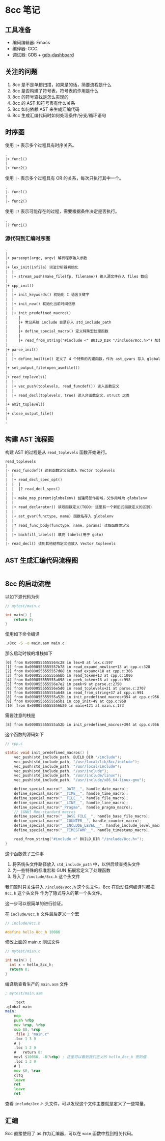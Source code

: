 # 8cc 笔记

## 工具准备

* 编码编辑器: Emacs
* 编译器: GCC
* 调试器: GDB + [gdb-dashboard](https://github.com/LiuYinCarl/gdb-dashboard)


## 关注的问题

1. 8cc 是不是单趟扫描，如果是的话，简要流程是什么
2. 8cc 是否构建了符号表，符号表的作用是什么
3. 8cc 的符号查找是怎么实现的
4. 8cc 的 AST 和符号表有什么关系
5. 8cc 如何依赖 AST 来生成汇编代码
6. 8cc 生成汇编代码时如何处理条件/分支/循环语句


## 时序图

使用 `|+` 表示多个过程具有时序关系。

```txt
.
|+ func1()
|
|+ func2()
```

使用 `|-` 表示多个过程具有 OR 的关系，每次只执行其中一个。
```txt
.
|- func1()
|
|- func2()
```

使用 `|?` 表示可能存在的过程，需要根据条件决定是否执行。
```txt
.
|? func1()
```

### 源代码到汇编时序图

```txt
.
|
|+ parseopt(argc, argv) 解析程序输入参数
|
|+ lex_init(infile) 词法分析器初始化
|  |
|  |+ stream_push(make_file(fp, filename)) 输入源文件存入 files 数组
|
|+ cpp_init()
|  |
|  |+ init_keywords() 初始化 C 语言关键字
|  |
|  |+ init_now() 初始化当前时间信息
|  |
|  |+ init_predefined_macros()
|     |
|     |+ 常见系统 include 目录存入 std_include_path
|     |
|     |+ define_special_macro() 定义特殊宏处理函数
|     |
|     |+ read_from_string("#include <" BUILD_DIR "/include/8cc.h>") 加载 8cc.h
|
|+ parse_init()
|  |
|  |+ define_builtin() 定义了 4 个特殊的内建函数，作为 ast_gvars 存入 globalenv
|
|+ set_output_file(open_asmfile())
|
|+ read_toplevels()
|  |
|  |+ vec_push(toplevels, read_funcdef()) 读入函数定义
|  |
|  |+ read_decl(toplevels, true) 读入非函数定义，struct 之类
|
|+ emit_toplevel()
|
|+ close_output_file()
|
-
```

## 构建 AST 流程图

构建 AST 的过程是从 `read_toplevels` 函数开始进行。

```txt
read_toplevels
|
|- read_funcdef() 读到函数定义会放入 Vector toplevels
|  |
|  |+ read_decl_spec_opt()
|  |  |
|  |  |? read_decl_spec()
|  |
|  |+ make_map_parent(globalenv) 创建局部作用域，父作用域为 globalenv
|  |
|  |+ read_declarator() 读取函数定义(TODO: 这里有一个新旧式函数定义的区别)
|  |
|  |+ ast_gvar(functype, name) 函数名存入 globalenv
|  |
|  |? read_func_body(functype, name, params) 读取函数体定义
|  |
|  |+ backfill_labels() 填充 labels(用于 goto)
|
|- read_decl() 读到其他结构定义也放入 Vector toplevels


```

## AST 生成汇编代码流程图

```txt

```


## 8cc 的启动流程

以如下源代码为例

```c
// mytest/main.c

int main() {
	return 0;
}
```

使用如下命令编译

```bash
./8cc -S -o main.asm main.c
```

那么启动时候的堆栈如下

```gdb
[0] from 0x0000555555564c28 in lex+8 at lex.c:597
[1] from 0x0000555555557b78 in read_expand_newline+13 at cpp.c:328
[2] from 0x0000555555557d68 in read_expand+18 at cpp.c:366
[3] from 0x000055555555a6bb in read_token+13 at cpp.c:1006
[4] from 0x000055555555a698 in peek_token+13 at cpp.c:998
[5] from 0x000055555556e7e2 in peek+9 at parse.c:2750
[6] from 0x000055555556e5d0 in read_toplevels+21 at parse.c:2707
[7] from 0x000055555555a648 in read_from_string+37 at cpp.c:991
[8] from 0x000055555555a52b in init_predefined_macros+394 at cpp.c:956
[9] from 0x000055555555a5b1 in cpp_init+49 at cpp.c:968
[10] from 0x0000555555556b20 in main+121 at main.c:173
```

需要注意的栈是

```gdb
[8] from 0x000055555555a52b in init_predefined_macros+394 at cpp.c:956
```

这个函数的源码如下

```c
// cpp.c

static void init_predefined_macros() {
    vec_push(std_include_path, BUILD_DIR "/include");
    vec_push(std_include_path, "/usr/local/lib/8cc/include");
    vec_push(std_include_path, "/usr/local/include");
    vec_push(std_include_path, "/usr/include");
    vec_push(std_include_path, "/usr/include/linux");
    vec_push(std_include_path, "/usr/include/x86_64-linux-gnu");

    define_special_macro("__DATE__", handle_date_macro);
    define_special_macro("__TIME__", handle_time_macro);
    define_special_macro("__FILE__", handle_file_macro);
    define_special_macro("__LINE__", handle_line_macro);
    define_special_macro("_Pragma",  handle_pragma_macro);
    // [GNU] Non-standard macros
    define_special_macro("__BASE_FILE__", handle_base_file_macro);
    define_special_macro("__COUNTER__", handle_counter_macro);
    define_special_macro("__INCLUDE_LEVEL__", handle_include_level_macro);
    define_special_macro("__TIMESTAMP__", handle_timestamp_macro);

    read_from_string("#include <" BUILD_DIR "/include/8cc.h>");
}
```

这个函数做了三件事

1. 将系统头文件路径放入 `std_include_path` 中，以供后续查找头文件
2. 为一些特殊的标准宏和 GUN 拓展宏定义了处理函数
3. 导入了 `/include/8cc.h` 这个头文件

我们暂时只关注导入 `/include/8cc.h` 这个头文件。8cc 在启动任何编译时都把 `8cc.h` 这个头文件
作为了隐式导入的第一个头文件。

这一步可以很简单的进行验证。

在 `include/8cc.h` 文件最后定义一个宏

```c
// include/8cc.h

#define hello_8cc_h 10086
```

修改上面的 main.c 测试文件

```c
// mytest/mian.c

int main() {
  int x = hello_8cc_h;
  return 0;
}
```

编译后查看生产的 `main.asm` 文件

```asm
; mytest/main.asm

	.text
.global main
main:
	nop
	push %rbp
	mov %rsp, %rbp
	sub $8, %rsp
	.file 1 "main.c"
	.loc 1 3 0
	# }
	.loc 1 2 0
	#   return 0;
	movl $10086, -8(%rbp) ; 这里可以看到我们定义的 hello_8cc_h 宏的值
	.loc 1 3 0
	# }
	mov $0, %rax
	cltq
	leave
	ret
	leave
	ret
```

查看 `include/8cc.h` 头文件，可以发现这个文件主要就是定义了一些常量。

## 汇编

8cc 直接使用了 as 作为汇编器，可以在 `main` 函数中找到相关代码。
